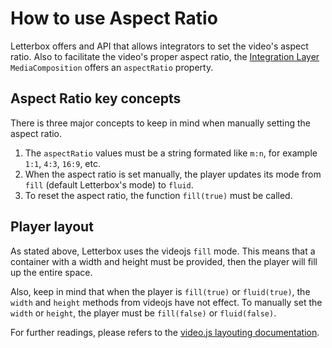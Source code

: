 # How to use Aspect Ratio

Letterbox offers and API that allows integrators to set the video's aspect ratio. Also to facilitate the video's proper aspect ratio, the [Integration Layer](http://www.srfcdn.ch/developer-docs/integrationlayer/api/public/swagger/index.html?url=intlayer-srgplay.json#/MediaComposition/MediaCompositionByUrn) `MediaComposition` offers an `aspectRatio` property.

## Aspect Ratio key concepts

There is three major concepts to keep in mind when manually setting the aspect ratio.

1. The `aspectRatio` values must be a string formated like `m:n`, for example `1:1`, `4:3`, `16:9`, etc.
2. When the aspect ratio is set manually, the player updates its mode from `fill` (default Letterbox's mode) to `fluid`.
3. To reset the aspect ratio, the function `fill(true)` must be called.

## Player layout

As stated above, Letterbox uses the videojs `fill` mode. This means that a container with a width and height must be provided, then the player will fill up the entire space.

Also, keep in mind that when the player is `fill(true)` or `fluid(true)`, the `width` and `height` methods from videojs have not effect. To manually set the `width` or `height`, the player must be `fill(false)` or `fluid(false)`.

For further readings, please refers to the [video.js layouting documentation](https://docs.videojs.com/tutorial-layout.html).


